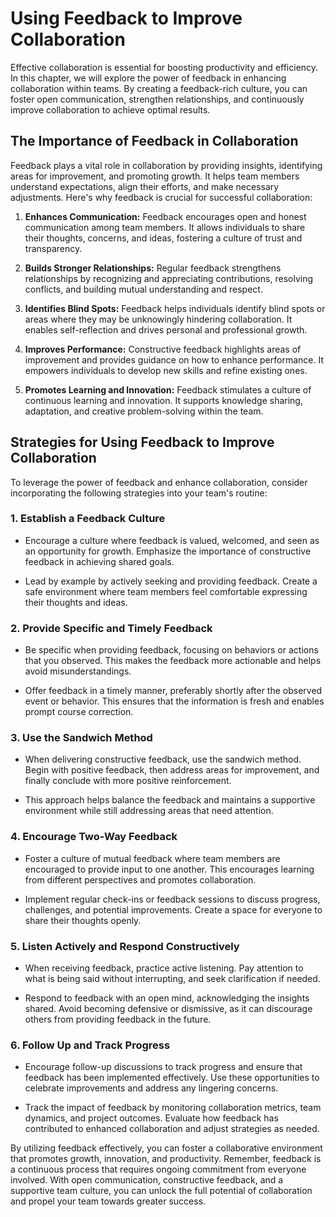 Using Feedback to Improve Collaboration
==================================================

Effective collaboration is essential for boosting productivity and efficiency. In this chapter, we will explore the power of feedback in enhancing collaboration within teams. By creating a feedback-rich culture, you can foster open communication, strengthen relationships, and continuously improve collaboration to achieve optimal results.

The Importance of Feedback in Collaboration
-------------------------------------------

Feedback plays a vital role in collaboration by providing insights, identifying areas for improvement, and promoting growth. It helps team members understand expectations, align their efforts, and make necessary adjustments. Here's why feedback is crucial for successful collaboration:

1. **Enhances Communication:** Feedback encourages open and honest communication among team members. It allows individuals to share their thoughts, concerns, and ideas, fostering a culture of trust and transparency.

2. **Builds Stronger Relationships:** Regular feedback strengthens relationships by recognizing and appreciating contributions, resolving conflicts, and building mutual understanding and respect.

3. **Identifies Blind Spots:** Feedback helps individuals identify blind spots or areas where they may be unknowingly hindering collaboration. It enables self-reflection and drives personal and professional growth.

4. **Improves Performance:** Constructive feedback highlights areas of improvement and provides guidance on how to enhance performance. It empowers individuals to develop new skills and refine existing ones.

5. **Promotes Learning and Innovation:** Feedback stimulates a culture of continuous learning and innovation. It supports knowledge sharing, adaptation, and creative problem-solving within the team.

Strategies for Using Feedback to Improve Collaboration
------------------------------------------------------

To leverage the power of feedback and enhance collaboration, consider incorporating the following strategies into your team's routine:

### 1. **Establish a Feedback Culture**

* Encourage a culture where feedback is valued, welcomed, and seen as an opportunity for growth. Emphasize the importance of constructive feedback in achieving shared goals.

* Lead by example by actively seeking and providing feedback. Create a safe environment where team members feel comfortable expressing their thoughts and ideas.

### 2. **Provide Specific and Timely Feedback**

* Be specific when providing feedback, focusing on behaviors or actions that you observed. This makes the feedback more actionable and helps avoid misunderstandings.

* Offer feedback in a timely manner, preferably shortly after the observed event or behavior. This ensures that the information is fresh and enables prompt course correction.

### 3. **Use the Sandwich Method**

* When delivering constructive feedback, use the sandwich method. Begin with positive feedback, then address areas for improvement, and finally conclude with more positive reinforcement.

* This approach helps balance the feedback and maintains a supportive environment while still addressing areas that need attention.

### 4. **Encourage Two-Way Feedback**

* Foster a culture of mutual feedback where team members are encouraged to provide input to one another. This encourages learning from different perspectives and promotes collaboration.

* Implement regular check-ins or feedback sessions to discuss progress, challenges, and potential improvements. Create a space for everyone to share their thoughts openly.

### 5. **Listen Actively and Respond Constructively**

* When receiving feedback, practice active listening. Pay attention to what is being said without interrupting, and seek clarification if needed.

* Respond to feedback with an open mind, acknowledging the insights shared. Avoid becoming defensive or dismissive, as it can discourage others from providing feedback in the future.

### 6. **Follow Up and Track Progress**

* Encourage follow-up discussions to track progress and ensure that feedback has been implemented effectively. Use these opportunities to celebrate improvements and address any lingering concerns.

* Track the impact of feedback by monitoring collaboration metrics, team dynamics, and project outcomes. Evaluate how feedback has contributed to enhanced collaboration and adjust strategies as needed.

By utilizing feedback effectively, you can foster a collaborative environment that promotes growth, innovation, and productivity. Remember, feedback is a continuous process that requires ongoing commitment from everyone involved. With open communication, constructive feedback, and a supportive team culture, you can unlock the full potential of collaboration and propel your team towards greater success.
